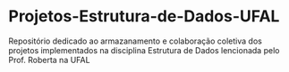 # Projetos-Estrutura-de-Dados-UFAL
Repositório dedicado ao armazanamento e colaboração coletiva dos projetos implementados na disciplina Estrutura de Dados lencionada pelo Prof. Roberta na UFAL

